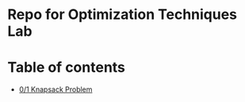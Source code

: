 # Repo for Optimization Techniques Lab

Table of contents
==============
* [0/1 Knapsack Problem](/0-1Knapsack/)